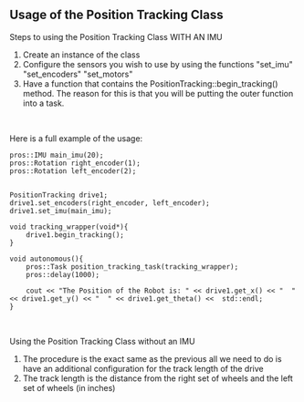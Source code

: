 ## Usage of the Position Tracking Class

Steps to using the Position Tracking Class WITH AN IMU
1. Create an instance of the class
2. Configure the sensors you wish to use by using the functions "set_imu" "set_encoders" "set_motors"
3. Have a function that contains the PositionTracking::begin_tracking() method. The reason for this is that you will be putting the outer function into a task. 

<br>

Here is a full example of the usage:

```
pros::IMU main_imu(20); 
pros::Rotation right_encoder(1); 
pros::Rotation left_encoder(2); 


PositionTracking drive1; 
drive1.set_encoders(right_encoder, left_encoder); 
drive1.set_imu(main_imu); 

void tracking_wrapper(void*){
    drive1.begin_tracking(); 
}

void autonomous(){
    pros::Task position_tracking_task(tracking_wrapper); 
    pros::delay(1000); 

    cout << "The Position of the Robot is: " << drive1.get_x() << "  " << drive1.get_y() << "  " << drive1.get_theta() <<  std::endl; 
}

```
<br>

Using the Position Tracking Class without an IMU
1. The procedure is the exact same as the previous all we need to do is have an additional configuration for the track length of the drive
2. The track length is the distance from the right set of wheels and the left set of wheels (in inches)


